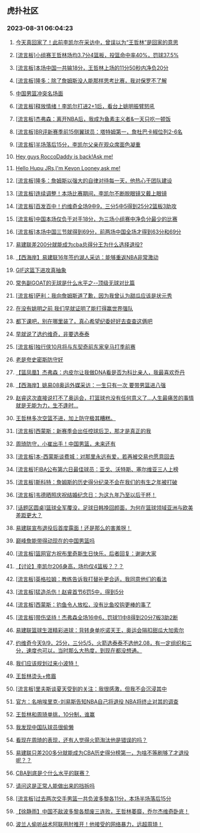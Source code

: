 ## 虎扑社区 
### 2023-08-31 06:04:23

1. [今天真回家了！此前李凯尔在采访中，曾误以为“王哲林”是回家的意思](https://bbs.hupu.com/61910530.html)

2. [[流言板]小组赛王哲林场均3.7分4篮板，投篮命中率40%，罚球37.5%](https://bbs.hupu.com/61911959.html)

3. [[流言板]本场中国一共输18分，王哲林上场的11分50秒内净负20分](https://bbs.hupu.com/61911734.html)

4. [[流言板]隆多：除了詹姆斯没人能那样思考比赛，我对保罗不了解](https://bbs.hupu.com/61912337.html)

5. [中国男篮冲突名场面](https://bbs.hupu.com/61905391.html)

6. [[流言板]释放情绪！李凯尔打进2+1后，看台上姚明振臂怒吼](https://bbs.hupu.com/61908325.html)

7. [[流言板]杰弗森：离开NBA后，我成为鱼素主义者&一天只吃一顿饭](https://bbs.hupu.com/61904984.html)

8. [[流言板]BR评新赛季前15侧翼球员：塔特姆第一，詹杜巴卡椒位列2-6名](https://bbs.hupu.com/61904155.html)

9. [[流言板]半场落后15分，李凯尔父亲在观众席面色凝重](https://bbs.hupu.com/61908072.html)

10. [Hey guys RoccoDaddy is back!Ask me!](https://bbs.hupu.com/61903591.html)

11. [Hello Hupu JRs,I'm Kevon Looney,ask me!](https://bbs.hupu.com/61902817.html)

12. [[流言板]隆多：詹姆斯以强大的自律对待每一天，他热心于团队建设](https://bbs.hupu.com/61913057.html)

13. [[流言板]连续调整！本场比赛期间，李凯尔不断脱眼镜又戴上眼镜](https://bbs.hupu.com/61908290.html)

14. [[流言板]百发百中！约维奇全场9中9，三分5中5得到25分2篮板3助攻](https://bbs.hupu.com/61904332.html)

15. [[流言板]中国本场仅负于对手18分，为三场小组赛中净负分最少的比赛](https://bbs.hupu.com/61911074.html)

16. [[流言板]本场中国三节就得到69分，前两场中国全场才得到63分和69分](https://bbs.hupu.com/61908916.html)

17. [易建联差200分就能成为cba总得分王为什么选择退役?](https://bbs.hupu.com/61902854.html)

18. [【西海岸】易建联16年签约湖人采访：能够重返NBA非常激动](https://bbs.hupu.com/61901733.html)

19. [GIF这篮下进攻真抽象](https://bbs.hupu.com/61908748.html)

20. [常务副GOAT的无球是什么水平之--顶级无球对比篇](https://bbs.hupu.com/61900076.html)

21. [[流言板]萨利：我向詹姆斯道了歉，因为我曾认为甜瓜应该是状元秀](https://bbs.hupu.com/61902863.html)

22. [在没有姚明之前 我们早就证明了能打得赢世界强队](https://bbs.hupu.com/61914976.html)

23. [都下课吧，别在哪里装了，真心希望纪委好好去查查这俩吧](https://bbs.hupu.com/61914522.html)

24. [早就说了选约维奇，非要选泰泰](https://bbs.hupu.com/61905154.html)

25. [[流言板]独行侠10月将与东契奇前东家皇马打季前赛](https://bbs.hupu.com/61913559.html)

26. [老是夸史密斯防守好](https://bbs.hupu.com/61914028.html)

27. [【篮凤凰】杰弗森：内皮尔让我做DNA看是否为科比亲人，我最喜欢乔丹](https://bbs.hupu.com/61902358.html)

28. [【西海岸】姚易08奥运外媒采访：一生只有一次 要带男篮进八强](https://bbs.hupu.com/61902101.html)

29. [赵睿这次直接说打不了奥运会，打篮球也没有任何意义了…人生最痛苦的事情就是无能为力，生不逢时…](https://bbs.hupu.com/61914348.html)

30. [王哲林多次空篮不进，加上防守极其糟糕。](https://bbs.hupu.com/61914648.html)

31. [[流言板]西蒙斯：新赛季会出任控球后卫，那才是真正的我](https://bbs.hupu.com/61902941.html)

32. [周琦防守，小崔出手！中国男篮，未来还有](https://bbs.hupu.com/61906904.html)

33. [[流言板]本-西蒙斯谈费城：对那里永远有爱，若再被交易也愿意回去](https://bbs.hupu.com/61902321.html)

34. [[流言板]FIBA公布第六日最佳球员：亚戈、沃特斯、塞尔维亚三人上榜](https://bbs.hupu.com/61914371.html)

35. [[流言板]斯科特：詹姆斯的历史得分纪录不会在我们的有生之年被打破](https://bbs.hupu.com/61903224.html)

36. [[流言板]韦德晒照庆祝结婚纪念日：为这九年乃至以后干杯！](https://bbs.hupu.com/61913829.html)

37. [[话题区圆桌]篮球全军覆没，足球日韩挽回颜面，为何在篮球领域亚洲与欧美差距更大？](https://bbs.hupu.com/61899175.html)

38. [易建联宣布退役后首度露面！还是那么的害羞呀！](https://bbs.hupu.com/61902034.html)

39. [巅峰詹能带得动现在的中国男篮吗](https://bbs.hupu.com/61911969.html)

40. [[流言板]篮网官方祝布里奇斯生日快乐，后者回复：谢谢大家](https://bbs.hupu.com/61913654.html)

41. [【讨论】李凯尔206身高，场均仅4篮板？？？](https://bbs.hupu.com/61911065.html)

42. [[流言板]英格拉姆：教练告诉我打替补更合适，我同意他们的看法](https://bbs.hupu.com/61907528.html)

43. [[流言板]猛造杀伤！赵睿首节6罚5中，得到5分](https://bbs.hupu.com/61906460.html)

44. [[流言板]西蒙斯：钓鱼令人放松，没有比鱼咬钩更棒的事了](https://bbs.hupu.com/61913422.html)

45. [[流言板]带伤坚持！杰弗森全场16中6，罚球11中8得到20分7板3助2断](https://bbs.hupu.com/61904779.html)

46. [易建联篮球生涯精彩进球：背转身单吃诺天王，奥运会隔扣甜瓜大加索尔](https://bbs.hupu.com/61898983.html)

47. [约维奇今天9/9，25分，三分5/5，火箭选泰泰不选他2.08，有一定组织和三分，速度也可以，当时那么大热度，到现在都没想通。](https://bbs.hupu.com/61908042.html)

48. [我们应该规划过来小波特！](https://bbs.hupu.com/61911092.html)

49. [王哲林烫头+修眉](https://bbs.hupu.com/61910739.html)

50. [[流言板]里夫斯谈夏天受到的关注：我很感激，但我不会沉浸其中](https://bbs.hupu.com/61907716.html)

51. [官方：名哨埃里克-刘易斯告知NBA自己将退役 NBA将终止对其的调查](https://bbs.hupu.com/61914806.html)

52. [王哲林和周琦单挑，10分制，谁赢](https://bbs.hupu.com/61913722.html)

53. [我发现中国队球员很偷懒](https://bbs.hupu.com/61912532.html)

54. [看现在周琦的表现，还有人觉得火箭淘汰他是错误的吗？](https://bbs.hupu.com/61909836.html)

55. [易建联只差200多分就能成为CBA历史得分榜第一，为啥不等刷够了才退役呢？？](https://bbs.hupu.com/61907231.html)

56. [CBA到底是个什么水平的联赛？](https://bbs.hupu.com/61914667.html)

57. [请问这是正常人能做出来的挡拆吗](https://bbs.hupu.com/61909684.html)

58. [[流言板]过去两次交手男篮一共负波多黎各11分，本场半场落后15分](https://bbs.hupu.com/61907704.html)

59. [【徐静雨】中国不敌波多黎各颓废三连败，王哲林萎靡，乔尔杰维奇卧底！](https://bbs.hupu.com/61914290.html)

60. [波兰人偷听战术阿联用肘推开！他接受的网络暴力，远超周琦！](https://bbs.hupu.com/61913356.html)

